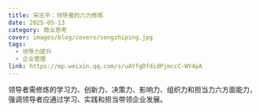 ```yaml
---
title: 宋志平：领导者的六力修炼
date: 2025-05-13
category: 商业思考
cover: images/blog/covers/songzhiping.jpg
tags:
  - 领导力提升
  - 企业管理
link: https://mp.weixin.qq.com/s/uAYfgDfdidPjmccC-WY4pA
---
```


领导者需修炼的学习力、创新力、决策力、影响力、组织力和担当力六方面能力，强调领导者应通过学习、实践和担当带领企业发展。